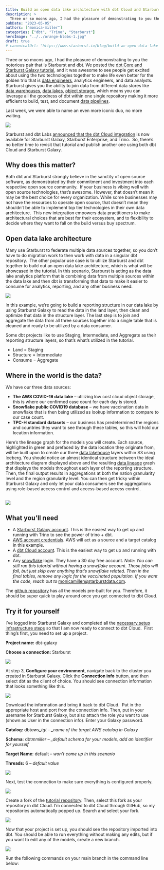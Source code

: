 ```yaml
---
title: Build an open data lake architecture with dbt Cloud and Starburst Galaxy
description: >
  Three or so moons ago, I had the pleasure of demonstrating to you the notorious pair that is Starburst and dbt. We posted the dbt Core and Starburst Galaxy tutorial, and it was awesome to see people get excited about using the two technologies together to make life even better for the golden trio that is data engineers, analytics engineers, and data analysts. Starburst gives you the ability to join data from different data stores like data warehouses, data lakes, object storage, which means you can leverage all the goodness of dbt within one single repository making it more efficient to build, test, and document data pipelines.
pubDate: "2023-05-05"
authors: ["monica-miller"]
categories: ["dbt", "Trino", "Starburst"]
heroImage: "../../orange-blobs-1.jpg"
draft: true
# canonicalUrl: "https://www.starburst.io/blog/build-an-open-data-lake-architecture-with-dbt-cloud-and-starburst-galaxy/"
---
```


Three or so moons ago, I had the pleasure of demonstrating to you the notorious pair that is Starburst and dbt. We posted the [dbt Core and Starburst Galaxy tutorial](https://www.starburst.io/blog/build-a-data-lakehouse-reporting-structure-with-dbt-and-starburst-galaxy/), and it was awesome to see people get excited about using the two technologies together to make life even better for the golden trio that is [data engineers](https://www.starburst.io/learn/data-fundamentals/data-engineering/), analytics engineers, and data analysts. Starburst gives you the ability to join data from different data stores like [data warehouses](https://www.starburst.io/learn/data-fundamentals/what-is-data-warehouse/), [data lakes](https://www.starburst.io/learn/data-fundamentals/data-lake/), [object storage](https://www.starburst.io/learn/data-fundamentals/cloud-object-storage-vs-hdfs/), which means you can leverage all the goodness of dbt within one single repository making it more efficient to build, test, and document [data pipelines](https://www.starburst.io/learn/data-fundamentals/data-pipeline/).

Last week, we were able to name an even more iconic duo, no more waiting.

![](https://www.starburst.io/wp-content/uploads/2023/05/duo.png)

Starburst and dbt Labs [announced that the dbt Cloud integration](https://www.starburst.io/blog/build-and-run-scalable-transformation-pipelines-using-dbt-cloud-starburst/) is now available for Starburst Galaxy, Starburst Enterprise, and Trino.  So, there’s no better time to revisit that tutorial and publish another one using both dbt Cloud and Starburst Galaxy.

## **Why does this matter?**

Both dbt and Starburst strongly believe in the sanctity of open source software, as demonstrated by their commitment and investment into each respective open source community.  If your business is vibing well with open source technologies, that’s awesome. However, that doesn’t mean it may be the best choice for every organization. While some businesses may not have the resources to operate open source, that doesn’t mean they shouldn’t be able to implement top tier technologies in their own data architecture.  This new integration empowers data practitioners to make architectural choices that are best for their ecosystem, and to flexibility to decide where they want to fall on the build versus buy spectrum.

## **Open data lake architecture**

Many use Starburst to federate multiple data sources together, so you don’t have to do migration work to then work with data in a singular dbt repository.  The other popular use case is to utilize Starburst and dbt together to build out an open data lake architecture, which is what will be showcased in the tutorial. In this scenario, Starburst is acting as the data lake analytics platform that is combining data from multiple sources within the data lake and then dbt is transforming that data to make it easier to consume for analytics, reporting, and any other business need.

![](https://www.starburst.io/wp-content/uploads/2023/05/architecture-1.png)

In this example, we’re going to build a reporting structure in our data lake by using Starburst Galaxy to read the data in the land layer, then clean and optimize that data in the structure layer. The last step is to join and aggregate the data from all three sources together into a single table that is cleaned and ready to be utilized by a data consumer.

Some dbt projects like to use Staging, Intermediate, and Aggregate as their reporting structure layers, so that’s what’s utilized in the tutorial.

- Land = Staging
- Structure = Intermediate
- Consume = Aggregate

## **Where in the world is the data?**

We have our three data sources:

- **The AWS COVID-19 data lake** – utilizing low cost cloud object storage, this is where our confirmed case count for each day is stored.
- **Snowflake public COVID19 database** – we have vaccination data in snowflake that is then being utilized as lookup information to compare to our case count.
- **TPC-H standard datasets** – our business has predetermined the regions and countries they want to see through these tables, so this will hold our location information.

Here’s the lineage graph for the models you will create. Each source, highlighted in green and prefaced by the data location they originate from, will be built upon to create our three [data lakehouse](https://www.starburst.io/learn/data-fundamentals/data-lakehouse/) layers within S3 using Iceberg. You should notice an almost identical structure between the ideal architecture diagram displayed above and the resulting [data lineage](https://www.starburst.io/learn/data-fundamentals/data-lineage/) graph that displays the models throughout each layer of the reporting structure. Then, the final output results in aggregations at both the nation granularity level and the region granularity level. You can then get tricky within Starburst Galaxy and only let your data consumers see the aggregations using role-based access control and access-based access control.

## ![](https://www.starburst.io/wp-content/uploads/2023/05/Screenshot-2023-05-05-at-10.11.05-AM.png)

## **What you’ll need**

- A [Starburst Galaxy account](https://galaxy.starburst.io/login). This is the easiest way to get up and running with Trino to see the power of trino + dbt.
- [AWS account credentials](https://aws.amazon.com/free/?trk=78b916d7-7c94-4cab-98d9-0ce5e648dd5f&sc_channel=ps&s_kwcid=AL!4422!3!438195700988!p!!g!!aws%20account&ef_id=CjwKCAjw-rOaBhA9EiwAUkLV4n1w2sHgB3eVU2KABaLYLU5rub27xX8G1PaTLKsVSWnJCqNGTYpHUxoCzTYQAvD_BwE:G:s&s_kwcid=AL!4422!3!438195700988!p!!g!!aws%20account&all-free-tier.sort-by=item.additionalFields.SortRank&all-free-tier.sort-order=asc&awsf.Free%20Tier%20Types=*all&awsf.Free%20Tier%20Categories=*all). AWS will act as a source and a target catalog in this example.
- A [dbt Cloud account](https://www.getdbt.com/signup/). This is the easiest way to get up and running with dbt.
- Any [snowflake](https://signup.snowflake.com/) login. They have a 30 day free account. _Note: You can still run this tutorial without having a snowflake account. Those jobs will fail, but just skip over anything that’s snowflake related. Then in the final tables, remove any logic for the vaccinated population. If you want the code, reach out to_ [monicamiller@starburstdata.com](mailto:monicamiller@starburstdata.com).

The [github repository](https://github.com/monimiller/dbt-galaxy-covid-demo) has all the models pre-built for you. Therefore, it should be super quick to play around once you get connected to dbt Cloud.

## **Try it for yourself**

I’ve logged into Starburst Galaxy and completed all the [necessary setup infrastructure steps](https://github.com/monimiller/dbt-galaxy-covid-demo/blob/main/INFRA_SETUP.MD) so that I am now ready to connect to dbt Cloud.  First thing’s first, you need to set up a project.

**Project name:** dbt-galaxy

**Choose a connection:** Starburst

![](https://www.starburst.io/wp-content/uploads/2023/05/Screenshot-2023-05-05-at-10.15.12-AM.png)

At step 3, **Configure your environment**, navigate back to the cluster you created in Starburst Galaxy. Click the **Connection info** button, and then select dbt as the client of choice. You should see connection information that looks something like this.

![](https://www.starburst.io/wp-content/uploads/2023/05/Screenshot-2023-05-05-at-10.15.56-AM.png)

Download the information and bring it back to dbt Cloud.  Put in the appropriate host and port from the connection info. Then, put in your username for Starburst Galaxy, but also attach the role you want to use (shown as User in the connection info). Enter your Galaxy password.

**Catalog:** dbt*aws_tgt – \_name of the target AWS catalog in Galaxy*

**Schema:** dbt*mmiller – \_default schema for your models, add an identifier for yourself*

**Target Name:** default – _won’t come up in this scenario_

**Threads:** 6 – _default value_

_![](https://www.starburst.io/wp-content/uploads/2023/05/Screenshot-2023-05-05-at-10.17.53-AM.png)_

Next, test the connection to make sure everything is configured properly.

![](https://www.starburst.io/wp-content/uploads/2023/05/Screenshot-2023-05-05-at-10.18.42-AM.png)

Create a fork of the [tutorial repository](https://github.com/monimiller/dbt-galaxy-covid-demo). Then, select this fork as your repository in dbt Cloud. I’m connected to dbt Cloud through GitHub, so my repositories automatically popped up. Search and select your fork.

![](https://www.starburst.io/wp-content/uploads/2023/05/Screenshot-2023-05-05-at-10.19.13-AM.png)

Now that your project is set up, you should see the repository imported into dbt. You should be able to run everything without making any edits, but if you want to edit any of the models, create a new branch.

![](https://www.starburst.io/wp-content/uploads/2023/05/Screenshot-2023-05-05-at-10.21.37-AM.png)

Run the following commands on your main branch in the command line below:
